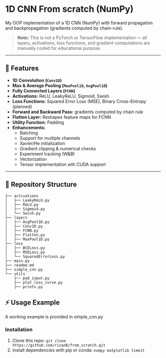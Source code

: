 # 1D CNN From scratch (NumPy)

My OOP implementation of a 1D CNN (NumPy) with forward propagation and backpropagation (gradients computed by chain-rule).

> **Note:** This is not a PyTorch or TensorFlow implementation — all layers, activations, loss functions, and gradient computations are manually coded for educational purpose.

---

## 🚀 Features

- **1D Convolution (`Conv1D`)**
- **Max & Average Pooling (`MaxPool1D`, `AvgPool1D`)**
- **Fully Connected Layers (`FCNN`)**
- **Activations:** ReLU, LeakyReLU, Sigmoid, Swish
- **Loss Functions:** Squared Error Loss (MSE), Binary Cross-Entropy (planned)
- **Forward and Backward Pass:** gradients computed by chain rule
- **Flatten Layer:** Reshapes feature maps for FCNN
- **Utility Function:** Padding
- **Enhancements:**  
  - Batching  
  - Support for multiple channels  
  - Xavier/He initialization  
  - Gradient clipping & numerical checks  
  - Experiment tracking (W&B)
  - Vectorization
  - Tensor implementation wth CUDA support

---

## 📁 Repository Structure
```
├── activations
│   ├── LeakyReLU.py
│   ├── ReLU.py
│   ├── Sigmoid.py
│   └── Swish.py
├── layers
│   ├── AvgPool1D.py
│   ├── Conv1D.py
│   ├── FCNN.py
│   ├── Flatten.py
│   ├── MaxPool1D.py
├── loss
│   ├── BCELoss.py
│   ├── MSELoss.py
│   └── SquaredErrorLoss.py
├── main.py
├── readme.md
├── simple_cnn.py
└── utils
    ├── pad_input.py
    ├── plot_loss_curve.py
    ├── printv.py
```

## ⚡ Usage Example

A working example is provided in simple_cnn.py

### Installation

1. Clone this repo: ```git clone https://github.com/rizanB/from_scratch.git```
2. Install dependencies with pip or conda: ```numpy matplotlib timeit```